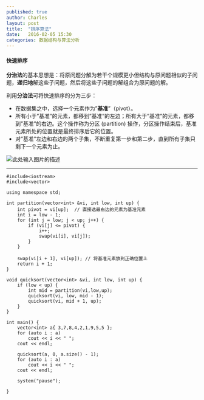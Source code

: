 ```yaml
---
published: true
author: Charles
layout: post
title:  "排序算法"
date:   2016-02-05 15:30
categories: 数据结构与算法分析
---
```


#### 快速排序
**分治法**的基本思想是：将原问题分解为若干个规模更小但结构与原问题相似的子问题，**递归地**解这些子问题，然后将这些子问题的解组合为原问题的解。

利用**分治法**可将快速排序的分为三步：

- 在数据集之中，选择一个元素作为”**基准**”（pivot）。
- 所有小于”基准”的元素，都移到”基准”的左边；所有大于”基准”的元素，都移到”基准”的右边。这个操作称为分区 (partition) 操作，分区操作结束后，基准元素所处的位置就是最终排序后它的位置。
- 对”基准”左边和右边的两个子集，不断重复第一步和第二步，直到所有子集只剩下一个元素为止。


![此处输入图片的描述][1]

----------

    #include<iostream>
    #include<vector>

    using namespace std;

    int partition(vector<int> &vi, int low, int up) {
        int pivot = vi[up];  // 直接选最右边的元素为基准元素
        int i = low - 1;
        for (int j = low; j < up; j++) {
            if (vi[j] <= pivot) {
                i++;
                swap(vi[i], vi[j]);
            }
        }

        swap(vi[i + 1], vi[up]); // 将基准元素放到正确位置上
        return i + 1;
    }

    void quicksort(vector<int> &vi, int low, int up) {
        if (low < up) {
            int mid = partition(vi,low,up);
            quicksort(vi, low, mid - 1);
            quicksort(vi, mid + 1, up);
        }
    }

    int main() {
        vector<int> a{ 3,7,8,4,2,1,9,5,5 };
        for (auto i : a)
            cout << i << " ";
        cout << endl;

        quicksort(a, 0, a.size() - 1);
        for (auto i : a)
            cout << i << " ";
        cout << endl;

        system("pause");

    }


  [1]: http://7xjbdi.com1.z0.glb.clouddn.com/Sorting_quicksort_anim.gif